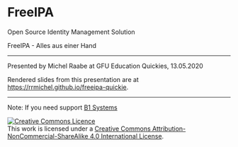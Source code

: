 # FreeIPA
Open Source Identity Management Solution

FreeIPA - Alles aus einer Hand

* * *

Presented by Michel Raabe at GFU Education Quickies, 13.05.2020

Rendered slides from this presentation are at <https://rrmichel.github.io/freeipa-quickie>.

* * *

Note: If you need support [B1 Systems](mailto:info@b1-systems.de)


<a rel="license" href="http://creativecommons.org/licenses/by-nc-sa/4.0/"><img alt="Creative Commons Licence" style="border-width:0" src="https://i.creativecommons.org/l/by-nc-sa/4.0/88x31.png" /></a><br />This work is licensed under a <a rel="license" href="http://creativecommons.org/licenses/by-nc-sa/4.0/">Creative Commons Attribution-NonCommercial-ShareAlike 4.0 International License</a>.